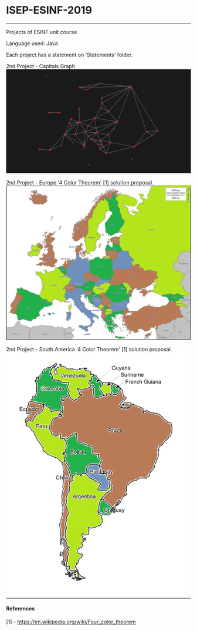 # ISEP-ESINF-2019
-------------

Projects of ESINF unit course

Language used: Java

Each project has a statement on 'Statements' folder.

2nd Project - Capitals Graph
![CapitalsGraph.png](Images/CapitalsGraph.png)


2nd Project - Europe '4 Color Theorem' [1] solution proposal.
![Europe.jpg](Images/Europe.jpg)



2nd Project - South America '4 Color Theorem' [1] solution proposal.
![SouthAmerica.jpg](Images/SouthAmerica.jpg)

----------------

#### References
[1] - https://en.wikipedia.org/wiki/Four_color_theorem